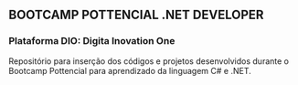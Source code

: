 ## BOOTCAMP POTTENCIAL .NET DEVELOPER
### Plataforma DIO: Digita Inovation One

Repositório para inserção dos códigos e projetos desenvolvidos durante o Bootcamp Pottencial para aprendizado da linguagem C# e .NET.